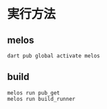 # 実行方法

## melos
```
dart pub global activate melos
```
## build

```
melos run pub_get
melos run build_runner
```